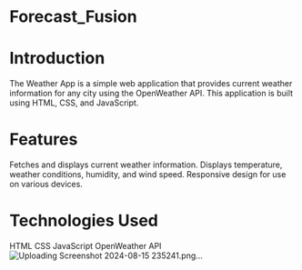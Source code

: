 # Forecast_Fusion
# Introduction
The Weather App is a simple web application that provides current weather information for any city using the OpenWeather API. This application is built using HTML, CSS, and JavaScript.
# Features
Fetches and displays current weather information.
Displays temperature, weather conditions, humidity, and wind speed.
Responsive design for use on various devices.
# Technologies Used
HTML
CSS
JavaScript
OpenWeather API
![Uploading Screenshot 2024-08-15 235241.png…]()
